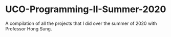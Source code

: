 # UCO-Programming-II-Summer-2020
A compilation of all the projects that I did over the summer of 2020 with Professor Hong Sung.
